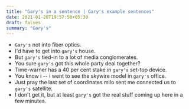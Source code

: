```yaml
---
title: "Gary's in a sentence | Gary's example sentences"
date: 2021-01-20T19:57:50+05:30
draft: falses
summary: "Gary's"
---
```

- `Gary's` not into fiber optics.
- I'd have to get into `gary's` house.
- But `gary's` tied-in to a lot of media conglomerates.
- You sure `gary's` got this whole party deal together?
- Time-warner has a 40 per cent stake in `gary's` set-top device.
- You know i -- i went to see the skywire model in `gary's` office.
- Just pray the last set of coordinates milo sent me connected us to `gary's` satellite.
- I don't get it, but at least `gary's` got the real stuff coming up here in a few minutes.
                 
